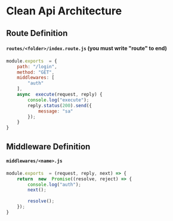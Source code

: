 # Clean Api Architecture
## Route Definition
#### ``routes/<folder>/index.route.js`` (you must write "route" to end)
```js
module.exports  = {
	path: "/login",
	method: "GET",
	middlewares: [
		"auth"
	],
	async  execute(request, reply) {
		console.log("execute");
		reply.status(200).send({
			message: "sa"
		});
	}
}
```
## Middleware Definition
#### ``middlewares/<name>.js``
```js
module.exports  = (request, reply, next) => {
	return  new  Promise((resolve, reject) => {
		console.log("auth");
		next();
		
		resolve();
	});
}
```
